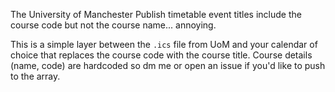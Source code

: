 The University of Manchester Publish timetable event titles include the course code but not the course name... annoying.

This is a simple layer between the `.ics` file from UoM and your calendar of choice that replaces the course code with the course title. Course details (name, code) are hardcoded so dm me or open an issue if you'd like to push to the array.
